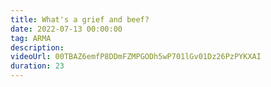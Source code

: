 ```yaml
---
title: What's a grief and beef?
date: 2022-07-13 00:00:00
tag: ARMA
description:
videoUrl: 00TBAZ6emfP8DDmFZMPGODh5wP701lGv01Dz26PzPYKXAI
duration: 23
---
```

